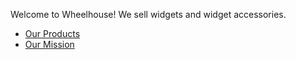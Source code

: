 Welcome to Wheelhouse! We sell widgets and widget accessories.

* [Our Products](/products/)
* [Our Mission](/mission/)